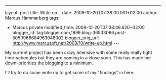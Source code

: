 ---
layout: post
title: Write up...
date: 2008-10-20T07:38:00.001+02:00
author: Marcus Hammarberg
tags:
  - Marcus private
modified_time: 2008-10-20T07:38:46.620+02:00
blogger_id: tag:blogger.com,1999:blog-36533086.post-5050968684963948002
blogger_orig_url: http://www.marcusoft.net/2008/10/write-up.html ---

My current project has been crazy intensive with some really really
tight time-schedules but they are coming to a close soon. This has made
me down-priorities the blogging to a minimum.

I'll try to do some write up to get some of my "findings" in here.
